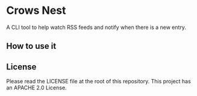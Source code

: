 # Crows Nest

A CLI tool to help watch RSS feeds and notify when there is a new entry.

## How to use it



## License

Please read the LICENSE file at the root of this repository. This
project has an APACHE 2.0 License.
